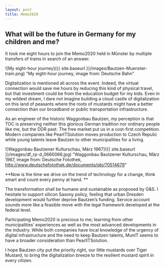 ```yaml
---
layout: post
title: Memo2020
---
```


## What will be the future in Germany for my children and me? ## 
It took me eight hours to join the Memo2020 held in Münster by multiple transfers of trains in search of an answer. 

![My eight-hour journey]({{ site.baseurl }}/images/Bautzen-Muenster-train.png) "My eight-hour journey, image from: Deutsche Bahn"

Digitalization is mentioned all across the event. Indeed, the virtual connection would save me hours by reducing this kind of physical travel, but that investment could be from the education budget for my kids. Even in my wildest dream, I dare not imagine building a cloud castle of digitalization on this land of peasants where the roots of mustards might have a better connection than our broadband or public transportation infrastructure. 

As an engineer of the historic Waggonbau Bautzen, my perception is that TOC is preserving neither this glorious German tradition nor ordinary people like me, but the DDR past. The free market put us in a cost-first competition. Modern companies like PearITSolution moves production to Czech Repulic while young talents leave Bautzen to other municipalities for a living. 

![Waggonbau Bautzener Kulturschau, März 1967]({{ site.baseurl }}/images/df_rp-d_0660066.jpg) "Waggonbau Bautzener Kulturschau, März 1967, image from: Deutsche Fotothek, http://www.deutschefotothek.de/documents/obj/70514679"

**Now is the time we drive on the trend of technology for a change, think smart and count every penny at hand. **

The transformation shall be humane and sustainable as proposed by G&S. I hesitate to support silicon Saxony policy, feeling that urban Dresden development would further deprive Bautzen’s funding. Service account sounds more like a feasible move with the legal framework developed at the federal level. 

Participating Memo2020 is precious to me; learning from other municipalities’ experiences as well as the most advanced developments in the industry. While both companies have local knowledge of the urgency of digital infrastructure and the need to keep Bautzen talents, MunIT seems to have a broader consideration than PearlITSolution. 

I hope Bautzen city put the priority right, our little mustards over Tiger Mustard, to bring the digitalization breeze to the resilient mustard spirit in every citizen. 
